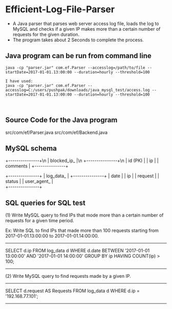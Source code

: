 # Efficient-Log-File-Parser
 - A Java parser that parses web server access log file, loads the log to MySQL and checks if a given IP makes more than a certain number of requests for the given duration.
 - The program takes about 2 Seconds to complete the process.
 
 ## Java program can be run from command line
	
    java -cp "parser.jar" com.ef.Parser --accesslog=/path/to/file --startDate=2017-01-01.13:00:00 --duration=hourly --threshold=100 
    
    I have used:
    java -cp "parser.jar" com.ef.Parser --accesslog=C:/users/pushpak/downloads/java_mysql_test/access.log --startDate=2017-01-01.13:00:00 --duration=hourly --threshold=100
    
## Source Code for the Java program

  src/com/ef/Parser.java
  src/com/ef/Backend.java
  
## MySQL schema 
+---------------+\n
|  blocked_ip_  |\n
+---------------+\n
|   id (PK)     |
|   ip          |
|   comments    |
+---------------+

+---------------+
|   log_data_   |
+---------------+
|    date       |
|     ip        |
|    request    |
|    status     |
|   user_agent_ |	
+---------------+
                     
                     
## SQL queries for SQL test

(1) Write MySQL query to find IPs that mode more than a certain number of requests for a given time period.

Ex: Write SQL to find IPs that made more than 100 requests starting from 2017-01-01.13:00:00 to 2017-01-01.14:00:00.

-------------------------------------------

SELECT  d.ip
FROM log_data d
WHERE d.date 
BETWEEN '2017-01-01 13:00:00' AND '2017-01-01 14:00:00'
GROUP BY ip
HAVING COUNT(ip) > 100;

-----------------------------------------


(2) Write MySQL query to find requests made by a given IP.

-----------------------------------------

SELECT d.request AS Requests
FROM log_data d
WHERE d.ip = '192.168.77.101';

----------------------------------------
